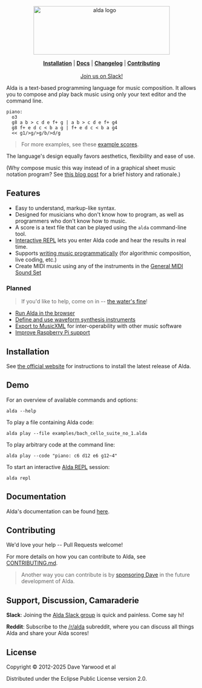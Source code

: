 <p align="center">
  <a href="http://alda.io">
    <img src="alda-logo-horizontal.svg"
         alt="alda logo"
         width=360
         height=128>
  </a>

  <p align="center">
  <b><a href="#installation">Installation</a></b>
  |
  <b><a href="doc/index.md">Docs</a></b>
  |
  <b><a href="CHANGELOG.md">Changelog</a></b>
  |
  <b><a href="#contributing">Contributing</a></b>

  <br>
  <br>

  <a href="http://slack.alda.io">
    Join us on Slack!
  </a>
  </p>
</p>

Alda is a text-based programming language for music composition. It allows you
to compose and play back music using only your text editor and the command line.

```alda
piano:
  o3
  g8 a b > c d e f+ g | a b > c d e f+ g4
  g8 f+ e d c < b a g | f+ e d c < b a g4
  << g1/>g/>g/b/>d/g
```

> For more examples, see these [example scores](./examples/).

The language's design equally favors aesthetics, flexibility and ease of use.

(Why compose music this way instead of in a graphical sheet music notation
program? See [this blog post][alda-blog-post] for a brief history and
rationale.)

[alda-blog-post]: https://blog.djy.io/alda-a-manifesto-and-gentle-introduction/

## Features

* Easy to understand, markup-like syntax.
* Designed for musicians who don't know how to program, as well as programmers
  who don't know how to music.
* A score is a text file that can be played using the `alda` command-line tool.
* [Interactive REPL](doc/alda-repl.md) lets you enter Alda code and hear the
  results in real time.
* Supports [writing music
  programmatically](doc/writing-music-programmatically.md) (for algorithmic
  composition, live coding, etc.)
* Create MIDI music using any of the instruments in the [General MIDI Sound
  Set][gm-sound-set]

[gm-sound-set]: http://www.midi.org/techspecs/gm1sound.php

### Planned

> If you'd like to help, come on in -- [the water's fine](#contributing)!

* [Run Alda in the browser](https://github.com/alda-lang/alda/discussions/455)
* [Define and use waveform synthesis instruments](https://github.com/alda-lang/alda/discussions/435)
* [Export to MusicXML](https://github.com/alda-lang/alda/discussions/424) for inter-operability with other music software
* [Improve Raspberry Pi support](https://github.com/alda-lang/alda/discussions/456)

## Installation

See [the official website][alda-install] for instructions to install the latest
release of Alda.

[alda-install]: https://alda.io/install

## Demo

For an overview of available commands and options:

    alda --help

To play a file containing Alda code:

    alda play --file examples/bach_cello_suite_no_1.alda

To play arbitrary code at the command line:

    alda play --code "piano: c6 d12 e6 g12~4"

To start an interactive [Alda REPL](doc/alda-repl.md) session:

    alda repl

## Documentation

Alda's documentation can be found [here](doc/index.md).

## Contributing

We'd love your help -- Pull Requests welcome!

For more details on how you can contribute to Alda, see [CONTRIBUTING.md](CONTRIBUTING.md).

> Another way you can contribute is by [sponsoring Dave][gh-sponsor] in the
> future development of Alda.

[gh-sponsor]: https://github.com/sponsors/daveyarwood

## Support, Discussion, Camaraderie

**Slack**: Joining the [Alda Slack group](http://slack.alda.io) is quick and
painless. Come say hi!

**Reddit**: Subscribe to the [/r/alda](https://www.reddit.com/r/alda/)
subreddit, where you can discuss all things Alda and share your Alda scores!

## License

Copyright © 2012-2025 Dave Yarwood et al

Distributed under the Eclipse Public License version 2.0.
